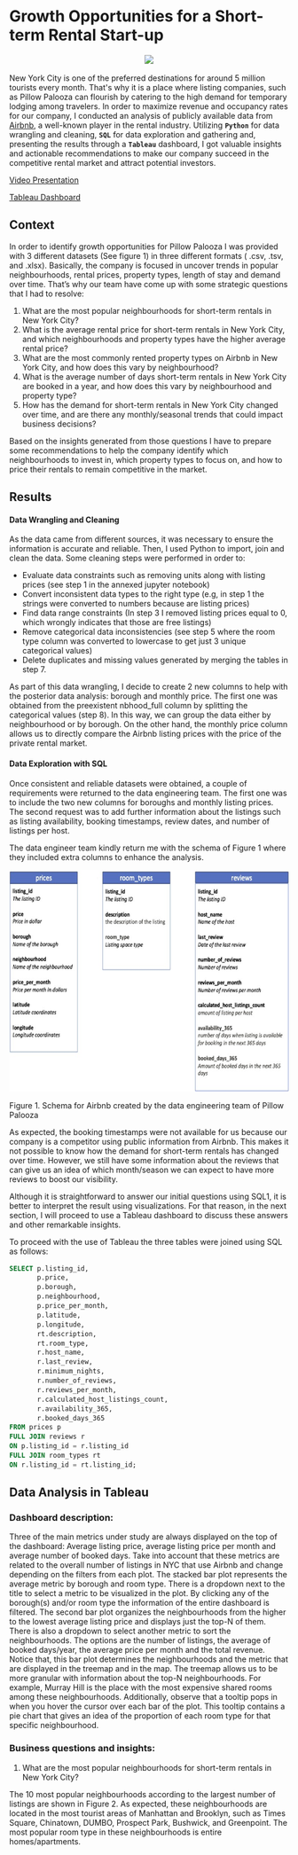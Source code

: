 # Growth Opportunities for a Short-term Rental Start-up


<p align= "center">
<img src="https://static01.nyt.com/images/2019/05/29/realestate/00skyline-south4/88ce0191bfc249b6aae1b472158cccc4-superJumbo.jpg" height="200"> 
</p>

New York City is one of the preferred destinations for around 5 million tourists every month. That's why it is a place where listing companies, such as Pillow Palooza can flourish by catering to the high demand for temporary lodging among travelers. In order to maximize revenue and occupancy rates for our company, I conducted an analysis of publicly available data from [Airbnb](https://www.airbnb.com/), a well-known player in the rental industry. Utilizing **`Python`** for data wrangling and cleaning, **`SQL`** for data exploration and gathering and, presenting the results through a **`Tableau`** dashboard, I got valuable insights and actionable recommendations to make our company succeed in the competitive rental market and attract potential investors.

<a> [Video Presentation](https://drive.google.com/file/d/1tnJMGncje1ocSYc1dwRsE46Xb4D2ll2d/view?usp=drive_link) </a>

<a> [Tableau Dashboard](https://public.tableau.com/app/profile/jorge.humberto.unas.daza3556/viz/NYCShort-TermRentalStart-Up/Dashboard1?publish=yes) </a>

## Context

In order to identify growth opportunities for Pillow Palooza I was provided with 3 different datasets (See figure 1) in three different formats ( .csv, .tsv, and .xlsx). Basically, the company is focused in uncover trends in popular neighbourhoods, rental prices, property types, length of stay and demand over time. That’s why our team have come up with some strategic questions that I had to resolve: 

1.	What are the most popular neighbourhoods for short-term rentals in New York City?
2.	What is the average rental price for short-term rentals in New York City, and which neighbourhoods and property types have the higher average rental price? 
3.	What are the most commonly rented property types on Airbnb in New York City, and how does this vary by neighbourhood? 
4.	What is the average number of days short-term rentals in New York City are booked in a year, and how does this vary by neighbourhood and property type? 
5.	How has the demand for short-term rentals in New York City changed over time, and are there any monthly/seasonal trends that could impact business decisions?

Based on the insights generated from those questions I have to prepare some recommendations to help the company identify which neighbourhoods to invest in, which property types to focus on, and how to price their rentals to remain competitive in the market.

## Results

#### Data Wrangling and Cleaning

As the data came from different sources, it was necessary to ensure the information is accurate and reliable. Then, I used Python to import, join and clean the data. Some cleaning steps were performed in order to:
-	Evaluate data constraints such as removing units along with listing prices (see step 1 in the annexed jupyter notebook)
-	Convert inconsistent data types to the right type (e.g, in step 1 the strings were converted to numbers because are listing prices)
-	Find data range constraints (In step 3 I removed listing prices equal to 0, which wrongly indicates that those are free listings) 
-	Remove categorical data inconsistencies (see step 5 where the room type column was converted to lowercase to get just 3 unique categorical values)
-	Delete duplicates and missing values generated by merging the tables in step 7. 

As part of this data wrangling, I decide to create 2 new columns to help with the posterior data analysis: borough and monthly price. The first one was obtained from the preexistent nbhood_full column by splitting the categorical values (step 8). In this way, we can group the data either by neighbourhood or by borough. On the other hand, the monthly price column allows us to directly compare the Airbnb listing prices with the price of the private rental market.

#### Data Exploration with SQL

Once consistent and reliable datasets were obtained, a couple of requirements were returned to the data engineering team. The first one was to include the two new columns for boroughs and monthly listing prices. The second request was to add further information about the listings such as listing availability, booking timestamps, review dates, and number of listings per host.

The data engineer team kindly return me with the schema of Figure 1 where they included extra columns to enhance the analysis. 

<p align= "center">
<img src="https://github.com/jorgeUnas/Growth_Opportunities_for_a_Short-term_Rental_Start-up/blob/main/ERD.jpg" height="400"> 
</p>
Figure 1. Schema for Airbnb created by the data engineering team of Pillow Palooza

As expected, the booking timestamps were not available for us because our company is a competitor using public information from Airbnb. This makes it not possible to know how the demand for short-term rentals has changed over time. However, we still have some information about the reviews that can give us an idea of which month/season we can expect to have more reviews to boost our visibility.

Although it is straightforward to answer our initial questions using SQL1, it is better to interpret the result using visualizations. For that reason, in the next section, I will proceed to use a Tableau dashboard to discuss these answers and other remarkable insights. 

To proceed with the use of Tableau the three tables were joined using SQL as follows: 

``` sql
SELECT p.listing_id,
       p.price,
       p.borough,
       p.neighbourhood,
       p.price_per_month,
       p.latitude,
       p.longitude,
       rt.description,
       rt.room_type,
       r.host_name,
       r.last_review,
       r.minimum_nights,
       r.number_of_reviews,
       r.reviews_per_month,
       r.calculated_host_listings_count,
       r.availability_365,
       r.booked_days_365
FROM prices p
FULL JOIN reviews r
ON p.listing_id = r.listing_id
FULL JOIN room_types rt
ON r.listing_id = rt.listing_id;
```

## Data Analysis in Tableau

### Dashboard description:

Three of the main metrics under study are always displayed on the top of the dashboard: Average listing price, average listing price per month and average number of booked days. Take into account that these metrics are related to the overall number of listings in NYC that use Airbnb and change depending on the filters from each plot. The stacked bar plot represents the average metric by borough and room type. There is a dropdown next to the title to select a metric to be visualized in the plot. By clicking any of the borough(s) and/or room type the information of the entire dashboard is filtered. 
The second bar plot organizes the neighbourhoods from the higher to the lowest average listing price and displays just the top-N of them. There is also a dropdown to select another metric to sort the neighbourhoods. The options are the number of listings, the average of booked days/year, the average price per month and the total revenue. Notice that, this bar plot determines the neighbourhoods and the metric that are displayed in the treemap and in the map. The treemap allows us to be more granular with information about the top-N neighbourhoods. For example, Murray Hill is the place with the most expensive shared rooms among these neighbourhoods.
Additionally, observe that a tooltip pops in when you hover the cursor over each bar of the plot. This tooltip contains a pie chart that gives an idea of the proportion of each room type for that specific neighbourhood. 

### Business questions and insights:

1.	What are the most popular neighbourhoods for short-term rentals in New York City?

The 10 most popular neighbourhoods according to the largest number of listings are shown in Figure 2. As expected, these neighbourhoods are located in the most tourist areas of Manhattan and Brooklyn, such as Times Square, Chinatown, DUMBO, Prospect Park, Bushwick, and Greenpoint. The most popular room type in these neighbourhoods is entire homes/apartments. 


